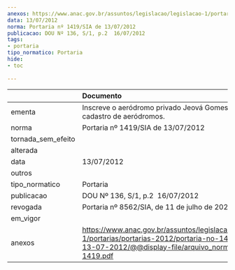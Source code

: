 ```yaml
---
anexos: https://www.anac.gov.br/assuntos/legislacao/legislacao-1/portarias/portarias-2012/portaria-no-1419-sia-de-13-07-2012/@@display-file/arquivo_norma/PA2012-1419.pdf
data: 13/07/2012
norma: Portaria nº 1419/SIA de 13/07/2012
publicacao: DOU Nº 136, S/1, p.2  16/07/2012
tags:
- portaria
tipo_normatico: Portaria
hide: 
- toc 
 
---
```


|                    | Documento                                                                                                                                                         |
|:-------------------|:------------------------------------------------------------------------------------------------------------------------------------------------------------------|
| ementa             | Inscreve o aeródromo privado Jeová Gomes (CE) no cadastro de aeródromos.                                                                                          |
| norma              | Portaria nº 1419/SIA de 13/07/2012                                                                                                                                |
| tornada_sem_efeito |                                                                                                                                                                   |
| alterada           |                                                                                                                                                                   |
| data               | 13/07/2012                                                                                                                                                        |
| outros             |                                                                                                                                                                   |
| tipo_normatico     | Portaria                                                                                                                                                          |
| publicacao         | DOU Nº 136, S/1, p.2  16/07/2012                                                                                                                                  |
| revogada           | Portaria nº 8562/SIA, de 11 de julho de 2022.                                                                                                                     |
| em_vigor           |                                                                                                                                                                   |
| anexos             | https://www.anac.gov.br/assuntos/legislacao/legislacao-1/portarias/portarias-2012/portaria-no-1419-sia-de-13-07-2012/@@display-file/arquivo_norma/PA2012-1419.pdf |